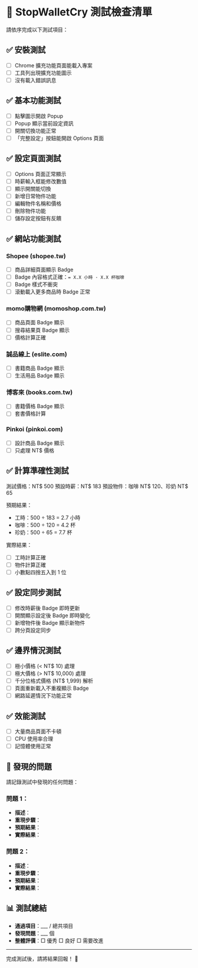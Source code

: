 # 🧪 StopWalletCry 測試檢查清單

請依序完成以下測試項目：

## ✅ 安裝測試
- [ ] Chrome 擴充功能頁面能載入專案
- [ ] 工具列出現擴充功能圖示
- [ ] 沒有載入錯誤訊息

## ✅ 基本功能測試
- [ ] 點擊圖示開啟 Popup
- [ ] Popup 顯示當前設定資訊
- [ ] 開關切換功能正常
- [ ] 「完整設定」按鈕能開啟 Options 頁面

## ✅ 設定頁面測試
- [ ] Options 頁面正常顯示
- [ ] 時薪輸入框能修改數值
- [ ] 顯示開關能切換
- [ ] 新增日常物件功能
- [ ] 編輯物件名稱和價格
- [ ] 刪除物件功能
- [ ] 儲存設定按鈕有反饋

## ✅ 網站功能測試

### Shopee (shopee.tw)
- [ ] 商品詳細頁面顯示 Badge
- [ ] Badge 內容格式正確：`= X.X 小時 · X.X 杯咖啡`
- [ ] Badge 樣式不衝突
- [ ] 滾動載入更多商品時 Badge 正常

### momo購物網 (momoshop.com.tw)
- [ ] 商品頁面 Badge 顯示
- [ ] 搜尋結果頁 Badge 顯示
- [ ] 價格計算正確

### 誠品線上 (eslite.com)
- [ ] 書籍商品 Badge 顯示
- [ ] 生活用品 Badge 顯示

### 博客來 (books.com.tw)
- [ ] 書籍價格 Badge 顯示
- [ ] 套書價格計算

### Pinkoi (pinkoi.com)
- [ ] 設計商品 Badge 顯示
- [ ] 只處理 NT$ 價格

## ✅ 計算準確性測試

測試價格：NT$ 500
預設時薪：NT$ 183
預設物件：咖啡 NT$ 120、珍奶 NT$ 65

預期結果：
- 工時：500 ÷ 183 = 2.7 小時
- 咖啡：500 ÷ 120 = 4.2 杯
- 珍奶：500 ÷ 65 = 7.7 杯

實際結果：
- [ ] 工時計算正確
- [ ] 物件計算正確
- [ ] 小數點四捨五入到 1 位

## ✅ 設定同步測試
- [ ] 修改時薪後 Badge 即時更新
- [ ] 開關顯示設定後 Badge 即時變化
- [ ] 新增物件後 Badge 顯示新物件
- [ ] 跨分頁設定同步

## ✅ 邊界情況測試
- [ ] 極小價格 (< NT$ 10) 處理
- [ ] 極大價格 (> NT$ 10,000) 處理
- [ ] 千分位格式價格 (NT$ 1,999) 解析
- [ ] 頁面重新載入不重複顯示 Badge
- [ ] 網路延遲情況下功能正常

## ✅ 效能測試
- [ ] 大量商品頁面不卡頓
- [ ] CPU 使用率合理
- [ ] 記憶體使用正常

## 🐛 發現的問題

請記錄測試中發現的任何問題：

### 問題 1：
- **描述**：
- **重現步驟**：
- **預期結果**：
- **實際結果**：

### 問題 2：
- **描述**：
- **重現步驟**：
- **預期結果**：
- **實際結果**：

## 📊 測試總結

- **通過項目**：___ / 總共項目
- **發現問題**：___ 個
- **整體評價**：□ 優秀 □ 良好 □ 需要改進

---

完成測試後，請將結果回報！ 🎯